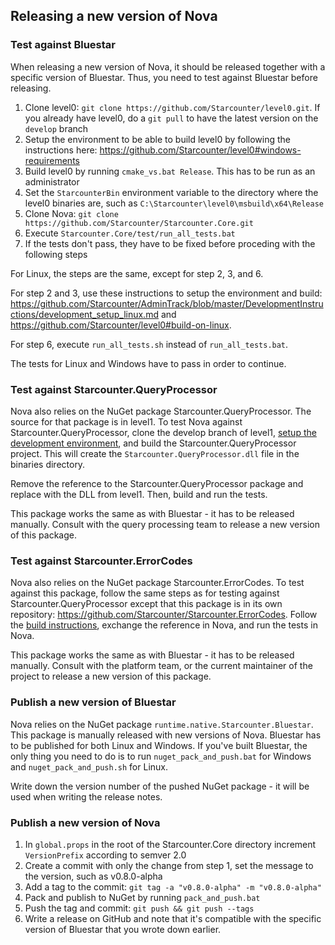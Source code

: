 ## Releasing a new version of Nova

### Test against Bluestar

When releasing a new version of Nova, it should be released together with a specific version of Bluestar. Thus, you need to test against Bluestar before releasing.

1. Clone level0: `git clone https://github.com/Starcounter/level0.git`. If you already have level0, do a `git pull` to have the latest version on the `develop` branch
2. Setup the environment to be able to build level0 by following the instructions here: https://github.com/Starcounter/level0#windows-requirements
3. Build level0 by running `cmake_vs.bat Release`. This has to be run as an administrator
4. Set the `StarcounterBin` environment variable to the directory where the level0 binaries are, such as `C:\Starcounter\level0\msbuild\x64\Release`
5. Clone Nova: `git clone https://github.com/Starcounter/Starcounter.Core.git`
6. Execute `Starcounter.Core/test/run_all_tests.bat`
7. If the tests don't pass, they have to be fixed before proceding with the following steps

For Linux, the steps are the same, except for step 2, 3, and 6.

For step 2 and 3, use these instructions to setup the environment and build: https://github.com/Starcounter/AdminTrack/blob/master/DevelopmentInstructions/development_setup_linux.md and https://github.com/Starcounter/level0#build-on-linux.

For step 6, execute `run_all_tests.sh` instead of `run_all_tests.bat`.

The tests for Linux and Windows have to pass in order to continue.

### Test against Starcounter.QueryProcessor

Nova also relies on the NuGet package Starcounter.QueryProcessor. The source for that package is in level1. To test Nova against Starcounter.QueryProcessor, clone the develop branch of level1, [setup the development environment](https://github.com/Starcounter/AdminTrack/blob/master/DevelopmentInstructions/development_setup_windows.md#starcounter-build-setup), and build the Starcounter.QueryProcessor project. This will create the `Starcounter.QueryProcessor.dll` file in the binaries directory. 

Remove the reference to the Starcounter.QueryProcessor package and replace with the DLL from level1. Then, build and run the tests.

This package works the same as with Bluestar - it has to be released manually. Consult with the query processing team to release a new version of this package.

### Test against Starcounter.ErrorCodes

Nova also relies on the NuGet package Starcounter.ErrorCodes. To test against this package, follow the same steps as for testing against Starcounter.QueryProcessor except that this package is in its own repository: https://github.com/Starcounter/Starcounter.ErrorCodes. Follow the [build instructions](https://github.com/Starcounter/Starcounter.ErrorCodes), exchange the reference in Nova, and run the tests in Nova.

This package works the same as with Bluestar - it has to be released manually. Consult with the platform team, or the current maintainer of the project to release a new version of this package.

### Publish a new version of Bluestar

Nova relies on the NuGet package `runtime.native.Starcounter.Bluestar`. This package is manually released with new versions of Nova. Bluestar has to be published for both Linux and Windows. If you've built Bluestar, the only thing you need to do is to run `nuget_pack_and_push.bat` for Windows and `nuget_pack_and_push.sh` for Linux.

Write down the version number of the pushed NuGet package - it will be used when writing the release notes.

### Publish a new version of Nova

1. In `global.props` in the root of the Starcounter.Core directory increment `VersionPrefix` according to semver 2.0
2. Create a commit with only the change from step 1, set the message to the version, such as v0.8.0-alpha
3. Add a tag to the commit: `git tag -a "v0.8.0-alpha" -m "v0.8.0-alpha"`
4. Pack and publish to NuGet by running `pack_and_push.bat`
5. Push the tag and commit: `git push && git push --tags`
6. Write a release on GitHub and note that it's compatible with the specific version of Bluestar that you wrote down earlier.